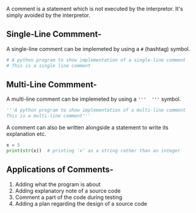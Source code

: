 A comment is a statement which is not executed by the interpretor. It's simply avoided by the interpretor. 

## Single-Line Commment-
A single-line comment can be implemeted by using a `#` (hashtag) symbol.

```python
# A python program to show implementation of a single-line comment
# This is a single line comment

```

## Multi-Line Commment-
A multi-line comment can be implemeted by using a `'''  '''` symbol.

```python
'''A python program to show implementation of a multi-line comment
This is a multi-line comment'''

```


A comment can also be written alongside a statement to write its explanation etc.

```python
x = 5
print(str(x))  # printing 'x' as a string rather than an integer
```


## Applications of Comments-

1) Adding what the program is about
2) Adding explanatory note of a source code
3) Comment a part of the code during testing
4) Adding a plan regarding the design of a source code
